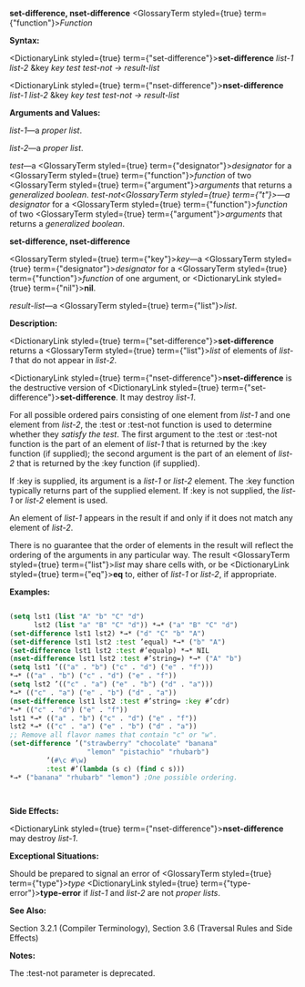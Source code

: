 **set-difference, nset-difference** <GlossaryTerm styled={true} term={"function"}><i>Function</i></GlossaryTerm> 



**Syntax:** 



<DictionaryLink styled={true} term={"set-difference"}><b>set-difference</b></DictionaryLink> *list-1 list-2* &amp;key *key test test-not → result-list* 



<DictionaryLink styled={true} term={"nset-difference"}><b>nset-difference</b></DictionaryLink> *list-1 list-2* &amp;key *key test test-not → result-list* 



**Arguments and Values:** 



*list-1*—a *proper list*. 



*list-2*—a *proper list*. 



*test*—a <GlossaryTerm styled={true} term={"designator"}><i>designator</i></GlossaryTerm> for a <GlossaryTerm styled={true} term={"function"}><i>function</i></GlossaryTerm> of two <GlossaryTerm styled={true} term={"argument"}><i>arguments</i></GlossaryTerm> that returns a *generalized boolean*. *test-not<GlossaryTerm styled={true} term={"t"}><i>—a </i></GlossaryTerm>designator* for a <GlossaryTerm styled={true} term={"function"}><i>function</i></GlossaryTerm> of two <GlossaryTerm styled={true} term={"argument"}><i>arguments</i></GlossaryTerm> that returns a *generalized boolean*. 







 



 



**set-difference, nset-difference** 



<GlossaryTerm styled={true} term={"key"}><i>key</i></GlossaryTerm>—a <GlossaryTerm styled={true} term={"designator"}><i>designator</i></GlossaryTerm> for a <GlossaryTerm styled={true} term={"function"}><i>function</i></GlossaryTerm> of one argument, or <DictionaryLink styled={true} term={"nil"}><b>nil</b></DictionaryLink>. 



*result-list*—a <GlossaryTerm styled={true} term={"list"}><i>list</i></GlossaryTerm>. 



**Description:** 



<DictionaryLink styled={true} term={"set-difference"}><b>set-difference</b></DictionaryLink> returns a <GlossaryTerm styled={true} term={"list"}><i>list</i></GlossaryTerm> of elements of *list-1* that do not appear in *list-2*. 



<DictionaryLink styled={true} term={"nset-difference"}><b>nset-difference</b></DictionaryLink> is the destructive version of <DictionaryLink styled={true} term={"set-difference"}><b>set-difference</b></DictionaryLink>. It may destroy *list-1*. 



For all possible ordered pairs consisting of one element from *list-1* and one element from *list-2*, the :test or :test-not function is used to determine whether they *satisfy the test*. The first argument to the :test or :test-not function is the part of an element of *list-1* that is returned by the :key function (if supplied); the second argument is the part of an element of *list-2* that is returned by the :key function (if supplied). 



If :key is supplied, its argument is a *list-1* or *list-2* element. The :key function typically returns part of the supplied element. If :key is not supplied, the *list-1* or *list-2* element is used. 



An element of *list-1* appears in the result if and only if it does not match any element of *list-2*. 



There is no guarantee that the order of elements in the result will reflect the ordering of the arguments in any particular way. The result <GlossaryTerm styled={true} term={"list"}><i>list</i></GlossaryTerm> may share cells with, or be <DictionaryLink styled={true} term={"eq"}><b>eq</b></DictionaryLink> to, either of *list-1* or *list-2*, if appropriate. 



**Examples:**
```lisp

(setq lst1 (list "A" "b" "C" "d") 
      lst2 (list "a" "B" "C" "d")) *→* ("a" "B" "C" "d") 
(set-difference lst1 lst2) *→* ("d" "C" "b" "A") 
(set-difference lst1 lst2 :test ’equal) *→* ("b" "A") 
(set-difference lst1 lst2 :test #’equalp) *→* NIL 
(nset-difference lst1 lst2 :test #’string=) *→* ("A" "b") 
(setq lst1 ’(("a" . "b") ("c" . "d") ("e" . "f"))) 
*→* (("a" . "b") ("c" . "d") ("e" . "f")) 
(setq lst2 ’(("c" . "a") ("e" . "b") ("d" . "a"))) 
*→* (("c" . "a") ("e" . "b") ("d" . "a")) 
(nset-difference lst1 lst2 :test #’string= :key #’cdr) 
*→* (("c" . "d") ("e" . "f")) 
lst1 *→* (("a" . "b") ("c" . "d") ("e" . "f")) 
lst2 *→* (("c" . "a") ("e" . "b") ("d" . "a")) 
;; Remove all flavor names that contain "c" or "w". 
(set-difference ’("strawberry" "chocolate" "banana" 
			       "lemon" "pistachio" "rhubarb") 
		 ’(#\c #\w) 
		 :test #’(lambda (s c) (find c s))) 
*→* ("banana" "rhubarb" "lemon") ;One possible ordering. 




```
**Side Effects:** 



<DictionaryLink styled={true} term={"nset-difference"}><b>nset-difference</b></DictionaryLink> may destroy *list-1*. 



**Exceptional Situations:** 



Should be prepared to signal an error of <GlossaryTerm styled={true} term={"type"}><i>type</i></GlossaryTerm> <DictionaryLink styled={true} term={"type-error"}><b>type-error</b></DictionaryLink> if *list-1* and *list-2* are not *proper lists*. 



**See Also:** 



Section 3.2.1 (Compiler Terminology), Section 3.6 (Traversal Rules and Side Effects) 



**Notes:** 



The :test-not parameter is deprecated. 



